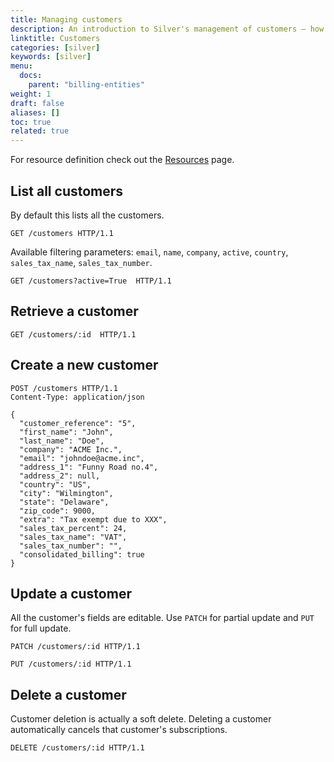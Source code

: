 ```yaml
---
title: Managing customers
description: An introduction to Silver's management of customers — how to retrieve a customer, filtering options, as well as create, update or delete operations.
linktitle: Customers
categories: [silver]
keywords: [silver]
menu:
  docs:
    parent: "billing-entities"
weight: 1
draft: false
aliases: []
toc: true
related: true
---
```


For resource definition check out the [Resources](../resources.md) page.

## List all customers

By default this lists all the customers.

``` http
GET /customers HTTP/1.1
```

Available filtering parameters: `email`, `name`, `company`, `active`, `country`, `sales_tax_name`, `sales_tax_number`.

``` http
GET /customers?active=True  HTTP/1.1
```

## Retrieve a customer

``` http
GET /customers/:id  HTTP/1.1
```

## Create a new customer

``` http
POST /customers HTTP/1.1
Content-Type: application/json

{
  "customer_reference": "5",
  "first_name": "John",
  "last_name": "Doe",
  "company": "ACME Inc.",
  "email": "johndoe@acme.inc",
  "address_1": "Funny Road no.4",
  "address_2": null,
  "country": "US",
  "city": "Wilmington",
  "state": "Delaware",
  "zip_code": 9000,
  "extra": "Tax exempt due to XXX",
  "sales_tax_percent": 24,
  "sales_tax_name": "VAT",
  "sales_tax_number": "",
  "consolidated_billing": true
}
```

## Update a customer

All the customer's fields are editable. Use `PATCH` for partial update and `PUT` for full update.

``` http
PATCH /customers/:id HTTP/1.1
```
``` http
PUT /customers/:id HTTP/1.1
```

## Delete a customer

Customer deletion is actually a soft delete. Deleting a customer automatically cancels that customer's subscriptions.

``` http
DELETE /customers/:id HTTP/1.1
```
